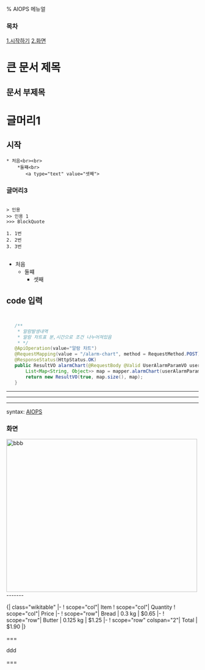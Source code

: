 % AIOPS 메뉴얼

### 목차

[1.시작하기](#시작)
[2.화면](#화면)


큰 문서 제목
=======================
문서 부제목
---------

# 글머리1
## 시작

```
* 처음<br><br>
    *둘쨰<br>
       <a type="text" value="셋째">
```
### 글머리3
```

> 인용
>> 인용 1
>>> BlockQuote

1. 1번
2. 2번
3. 3번


```
* 처음
    * 둘쨰
       * 셋째
       
## code 입력

 ```java


	/**
	 * 알람발생내역
	 * 알람 차트표 분,시간으로 조건 나누어져있음
	 * */
	@ApiOperation(value="알람 차트")
	@RequestMapping(value = "/alarm-chart", method = RequestMethod.POST)
	@ResponseStatus(HttpStatus.OK)
	public ResultVO alarmChart(@RequestBody @Valid UserAlarmParamVO userAlarmParamVO) {
		List<Map<String, Object>> map = mapper.alarmChart(userAlarmParamVO);
		return new ResultVO(true, map.size(), map);
	}

 ```


* * *
***
---------


syntax: [AIOPS](http://10.10.102.146:18083/aiops/RTM/)


<!--![Alt text](../images/aiopsMain.png)-->
### 화면
<a href="http://10.10.102.146:18083/aiops/RTM/">
<img src="../images/aiopsMain.png" width="500px" height="400px" title="px(픽셀) 크기 설정"  alt="bbb"></img>
</a>
-------

{| class="wikitable"
|-
! scope="col"| Item
! scope="col"| Quantity
! scope="col"| Price
|-
! scope="row"| Bread
| 0.3 kg
| $0.65
|-
! scope="row"| Butter
| 0.125 kg
| $1.25
|-
! scope="row" colspan="2"| Total
| $1.90
|}

===

ddd

===
